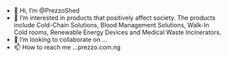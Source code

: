 - 👋 Hi, I’m @PrezzoShed
- 👀 I’m interested in products that positively affect society. The products include Cold-Chain Solutions, Blood Management Solutions, Walk-In Cold rooms, Renewable Energy Devices and Medical Waste Incinerators.
- 💞️ I’m looking to collaborate on ...
- 📫 How to reach me ...prezzo.com.ng

<!---
PrezzoShed/PrezzoShed is a ✨ special ✨ repository because its `README.md` (this file) appears on your GitHub profile.
You can click the Preview link to take a look at your changes.
--->
